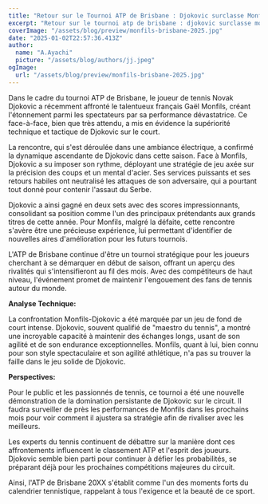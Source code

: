```yaml
---
title: "Retour sur le Tournoi ATP de Brisbane : Djokovic surclasse Monfils"
excerpt: "Retour sur le tournoi atp de brisbane : djokovic surclasse monfils"
coverImage: "/assets/blog/preview/monfils-brisbane-2025.jpg"
date: "2025-01-02T22:57:36.413Z"
author:
  name: "A.Ayachi"
  picture: "/assets/blog/authors/jj.jpeg"
ogImage:
  url: "/assets/blog/preview/monfils-brisbane-2025.jpg"
---
```


Dans le cadre du tournoi ATP de Brisbane, le joueur de tennis Novak Djokovic a récemment affronté le talentueux français Gaël Monfils, créant l'étonnement parmi les spectateurs par sa performance dévastatrice. Ce face-à-face, bien que très attendu, a mis en évidence la supériorité technique et tactique de Djokovic sur le court.

La rencontre, qui s'est déroulée dans une ambiance électrique, a confirmé la dynamique ascendante de Djokovic dans cette saison. Face à Monfils, Djokovic a su imposer son rythme, déployant une stratégie de jeu axée sur la précision des coups et un mental d'acier. Ses services puissants et ses retours habiles ont neutralisé les attaques de son adversaire, qui a pourtant tout donné pour contenir l'assaut du Serbe.

Djokovic a ainsi gagné en deux sets avec des scores impressionnants, consolidant sa position comme l'un des principaux prétendants aux grands titres de cette année. Pour Monfils, malgré la défaite, cette rencontre s'avère être une précieuse expérience, lui permettant d'identifier de nouvelles aires d'amélioration pour les futurs tournois.

L'ATP de Brisbane continue d'être un tournoi stratégique pour les joueurs cherchant à se démarquer en début de saison, offrant un aperçu des rivalités qui s'intensifieront au fil des mois. Avec des compétiteurs de haut niveau, l'événement promet de maintenir l'engouement des fans de tennis autour du monde.

**Analyse Technique:**

La confrontation Monfils-Djokovic a été marquée par un jeu de fond de court intense. Djokovic, souvent qualifié de "maestro du tennis", a montré une incroyable capacité à maintenir des échanges longs, usant de son agilité et de son endurance exceptionnelles. Monfils, quant à lui, bien connu pour son style spectaculaire et son agilité athlétique, n'a pas su trouver la faille dans le jeu solide de Djokovic.

**Perspectives:**

Pour le public et les passionnés de tennis, ce tournoi a été une nouvelle démonstration de la domination persistante de Djokovic sur le circuit. Il faudra surveiller de près les performances de Monfils dans les prochains mois pour voir comment il ajustera sa stratégie afin de rivaliser avec les meilleurs.

Les experts du tennis continuent de débattre sur la manière dont ces affrontements influencent le classement ATP et l'esprit des joueurs. Djokovic semble bien parti pour continuer à défier les probabilités, se préparant déjà pour les prochaines compétitions majeures du circuit. 

Ainsi, l'ATP de Brisbane 20XX s'établit comme l'un des moments forts du calendrier tennistique, rappelant à tous l'exigence et la beauté de ce sport.